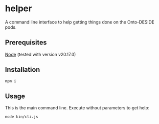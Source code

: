 # helper

A command line interface to help getting things done on the Onto-DESIDE pods.

## Prerequisites

[Node](https://nodejs.org/en) (tested with version v20.17.0)

## Installation

```bash
npm i
```

## Usage

This is the main command line. Execute without parameters to get help:

```bash
node bin/cli.js
```
